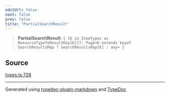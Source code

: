 ```yaml
---
editUrl: false
next: false
prev: false
title: "PartialSearchResult"
---
```


> **PartialSearchResult**: `{ [K in ItemTypes as ResourceTypeToResultKey[K]]?: Page<K extends keyof SearchResultsMap ? SearchResultsMap[K] : any> }`

## Source

[types.ts:728](https://github.com/fostertheweb/spotify-web-sdk/blob/e412602/src/types.ts#L728)

***

Generated using [typedoc-plugin-markdown](https://www.npmjs.com/package/typedoc-plugin-markdown) and [TypeDoc](https://typedoc.org/)
